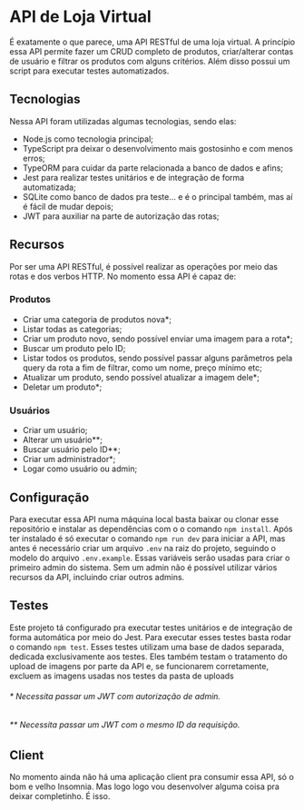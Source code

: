 # API de Loja Virtual
É exatamente o que parece, uma API RESTful de uma loja virtual. A princípio essa API permite fazer um CRUD completo de produtos, criar/alterar contas de usuário e filtrar os produtos com alguns critérios. Além disso possui um script para executar testes automatizados.

## Tecnologias
Nessa API foram utilizadas algumas tecnologias, sendo elas:
- Node.js como tecnologia principal;
- TypeScript pra deixar o desenvolvimento mais gostosinho e com menos erros;
- TypeORM para cuidar da parte relacionada a banco de dados e afins;
- Jest para realizar testes unitários e de integração de forma automatizada;
- SQLite como banco de dados pra teste... e é o principal também, mas aí é fácil de mudar depois;
- JWT para auxiliar na parte de autorização das rotas;

## Recursos
Por ser uma API RESTful, é possível realizar as operações por meio das rotas e dos verbos HTTP. No momento essa API é capaz de:

### Produtos
- Criar uma categoria de produtos nova*;
- Listar todas as categorias;
- Criar um produto novo, sendo possível enviar uma imagem para a rota*;
- Buscar um produto pelo ID;
- Listar todos os produtos, sendo possível passar alguns parâmetros pela query da rota a fim de filtrar, como um nome, preço mínimo etc;
- Atualizar um produto, sendo possível atualizar a imagem dele*;
- Deletar um produto*;

### Usuários
- Criar um usuário;
- Alterar um usuário**;
- Buscar usuário pelo ID**;
- Criar um administrador*;
- Logar como usuário ou admin; 

## Configuração
Para executar essa API numa máquina local basta baixar ou clonar esse repositório e instalar as dependências com o o comando `npm install`. Após ter instalado é só executar o comando `npm run dev` para iniciar a API, mas antes é necessário criar um arquivo `.env` na raiz do projeto, seguindo o modelo do arquivo `.env.example`. Essas variáveis serão usadas para criar o primeiro admin do sistema. Sem um admin não é possível utilizar vários recursos da API, incluindo criar outros admins.

## Testes
Este projeto tá configurado pra executar testes unitários e de integração de forma automática por meio do Jest. Para executar esses testes basta rodar o comando `npm test`. Esses testes utilizam uma base de dados separada, dedicada exclusivamente aos testes. Eles também testam o tratamento do upload de imagens por parte da API e, se funcionarem corretamente, excluem as imagens usadas nos testes da pasta de uploads

###### \* Necessita passar um JWT com autorização de admin.
###### \** Necessita passar um JWT com o mesmo ID da requisição.

## Client
No momento ainda não há uma aplicação client pra consumir essa API, só o bom e velho Insomnia. Mas logo logo vou desenvolver alguma coisa pra deixar completinho. É isso.
